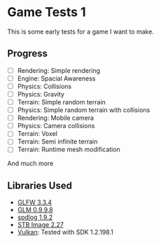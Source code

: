 # Game Tests 1
This is some early tests for a game I want to make.
## Progress
- [ ] Rendering: Simple rendering
- [ ] Engine: Spacial Awareness
- [ ] Physics: Collisions
- [ ] Physics: Gravity
- [ ] Terrain: Simple random terrain
- [ ] Physics: Simple random terrain with collisions
- [ ] Rendering: Mobile camera
- [ ] Physics: Camera collisions
- [ ] Terrain: Voxel
- [ ] Terrain: Semi infinite terrain
- [ ] Terrain: Runtime mesh modification

And much more
## Libraries Used
* [GLFW 3.3.4](https://www.glfw.org/)
* [GLM 0.9.9.8](https://github.com/g-truc/glm)
* [spdlog 1.9.2](https://github.com/gabime/spdlog)
* [STB Image 2.27](https://github.com/nothings/stb)
* [Vulkan](https://www.khronos.org/vulkan/): Tested with SDK 1.2.198.1
